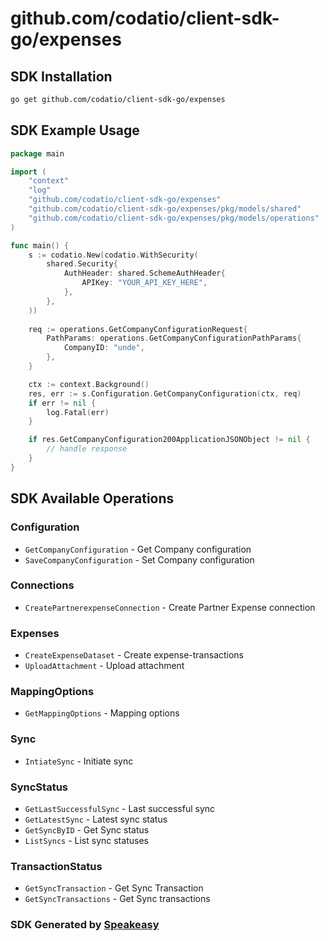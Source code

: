 # github.com/codatio/client-sdk-go/expenses

<!-- Start SDK Installation -->
## SDK Installation

```bash
go get github.com/codatio/client-sdk-go/expenses
```
<!-- End SDK Installation -->

## SDK Example Usage
<!-- Start SDK Example Usage -->
```go
package main

import (
    "context"
    "log"
    "github.com/codatio/client-sdk-go/expenses"
    "github.com/codatio/client-sdk-go/expenses/pkg/models/shared"
    "github.com/codatio/client-sdk-go/expenses/pkg/models/operations"
)

func main() {
    s := codatio.New(codatio.WithSecurity(
        shared.Security{
            AuthHeader: shared.SchemeAuthHeader{
                APIKey: "YOUR_API_KEY_HERE",
            },
        },
    ))
    
    req := operations.GetCompanyConfigurationRequest{
        PathParams: operations.GetCompanyConfigurationPathParams{
            CompanyID: "unde",
        },
    }

    ctx := context.Background()
    res, err := s.Configuration.GetCompanyConfiguration(ctx, req)
    if err != nil {
        log.Fatal(err)
    }

    if res.GetCompanyConfiguration200ApplicationJSONObject != nil {
        // handle response
    }
}
```
<!-- End SDK Example Usage -->

<!-- Start SDK Available Operations -->
## SDK Available Operations


### Configuration

* `GetCompanyConfiguration` - Get Company configuration
* `SaveCompanyConfiguration` - Set Company configuration

### Connections

* `CreatePartnerexpenseConnection` - Create Partner Expense connection

### Expenses

* `CreateExpenseDataset` - Create expense-transactions
* `UploadAttachment` - Upload attachment

### MappingOptions

* `GetMappingOptions` - Mapping options

### Sync

* `IntiateSync` - Initiate sync

### SyncStatus

* `GetLastSuccessfulSync` - Last successful sync
* `GetLatestSync` - Latest sync status
* `GetSyncByID` - Get Sync status
* `ListSyncs` - List sync statuses

### TransactionStatus

* `GetSyncTransaction` - Get Sync Transaction
* `GetSyncTransactions` - Get Sync transactions
<!-- End SDK Available Operations -->

### SDK Generated by [Speakeasy](https://docs.speakeasyapi.dev/docs/using-speakeasy/client-sdks)
